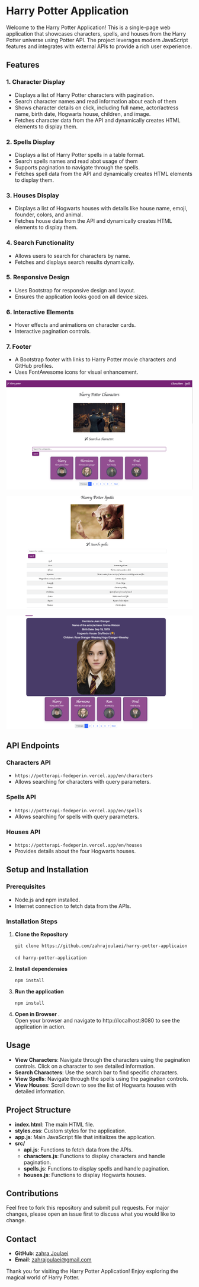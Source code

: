 # Harry Potter Application

Welcome to the Harry Potter Application! This is a single-page web application that showcases characters, spells, and houses from the Harry Potter universe using Potter API. The project leverages modern JavaScript features and integrates with external APIs to provide a rich user experience.

## Features

### 1. Character Display
- Displays a list of Harry Potter characters with pagination.
- Search character names and read information about each of them
- Shows character details on click, including full name, actor/actress name, birth date, Hogwarts house, children, and image.
- Fetches character data from the API and dynamically creates HTML elements to display them.


### 2. Spells Display
- Displays a list of Harry Potter spells in a table format.
- Search spells names and read abot usage of them
- Supports pagination to navigate through the spells.
- Fetches spell data from the API and dynamically creates HTML elements to display them.

### 3. Houses Display
- Displays a list of Hogwarts houses with details like house name, emoji, founder, colors, and animal.
- Fetches house data from the API and dynamically creates HTML elements to display them.

### 4. Search Functionality
- Allows users to search for characters by name.
- Fetches and displays search results dynamically.

### 5. Responsive Design
- Uses Bootstrap for responsive design and layout.
- Ensures the application looks good on all device sizes.

### 6. Interactive Elements
- Hover effects and animations on character cards.
- Interactive pagination controls.

### 7. Footer
- A Bootstrap footer with links to Harry Potter movie characters and GitHub profiles.
- Uses FontAwesome icons for visual enhancement.


![screenshots](./src/images/1.png)

![screenshots](./src/images/2.png)

![screenshots](./src/images/3.png)

## API Endpoints

### Characters API
- `https://potterapi-fedeperin.vercel.app/en/characters`
- Allows searching for characters with query parameters.

### Spells API
- `https://potterapi-fedeperin.vercel.app/en/spells`
- Allows searching for spells with query parameters.

### Houses API
- `https://potterapi-fedeperin.vercel.app/en/houses`
- Provides details about the four Hogwarts houses.

## Setup and Installation

### Prerequisites
- Node.js and npm installed.
- Internet connection to fetch data from the APIs.

### Installation Steps

1. **Clone the Repository**
   ```
   git clone https://github.com/zahrajoulaei/harry-potter-applicaion

   cd harry-potter-application
   ```

2. **Install dependensies**

   ```
   npm install
   ```

3. **Run the application**

   ```
   npm install
   ```


3. **Open in Browser**
   .	
Open your browser and navigate to http://localhost:8080 to see the application in action.

## Usage

- **View Characters**: Navigate through the characters using the pagination controls. Click on a character to see detailed information.
- **Search Characters**: Use the search bar to find specific characters.
- **View Spells**: Navigate through the spells using the pagination controls.
- **View Houses**: Scroll down to see the list of Hogwarts houses with detailed information.

## Project Structure

- **index.html**: The main HTML file.
- **styles.css**: Custom styles for the application.
- **app.js**: Main JavaScript file that initializes the application.
- **src/**
  - **api.js**: Functions to fetch data from the APIs.
  - **characters.js**: Functions to display characters and handle pagination.
  - **spells.js**: Functions to display spells and handle pagination.
  - **houses.js**: Functions to display Hogwarts houses.

## Contributions

Feel free to fork this repository and submit pull requests. For major changes, please open an issue first to discuss what you would like to change.



## Contact

- **GitHub**: [zahra Joulaei](https://github.com/zahrajoulaei)
- **Email**: zahrajoulaei@gmail.com

Thank you for visiting the Harry Potter Application! Enjoy exploring the magical world of Harry Potter.